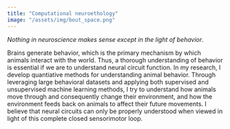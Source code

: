 ```yaml
---
title: "Computational neuroethology"
image: "/assets/img/bout_space.png"
---
```


_Nothing in neuroscience makes sense except in the light of behavior_.

Brains generate behavior, which is the primary mechanism by which animals interact with the world. Thus, a thorough understanding of behavior is essential if we are to understand neural circuit function. In my research, I develop quantiative methods for understanding animal behavior. Through leveraging large behavioral datasets and applying both supervised and unsupervised machine learning methods, I try to understand how animals move through and consequently change their environment, and how the environment feeds back on animals to affect their future movements. I believe that neural circuits can only be properly understood when viewed in light of this complete closed sensorimotor loop.